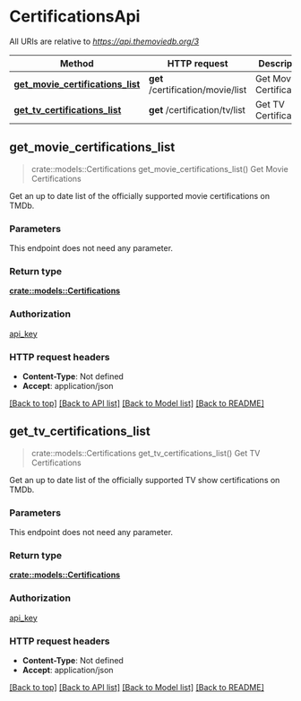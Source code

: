 # CertificationsApi

All URIs are relative to *https://api.themoviedb.org/3*

Method | HTTP request | Description
------------- | ------------- | -------------
[**get_movie_certifications_list**](CertificationsApi.md#get_movie_certifications_list) | **get** /certification/movie/list | Get Movie Certifications
[**get_tv_certifications_list**](CertificationsApi.md#get_tv_certifications_list) | **get** /certification/tv/list | Get TV Certifications



## get_movie_certifications_list

> crate::models::Certifications get_movie_certifications_list()
Get Movie Certifications

Get an up to date list of the officially supported movie certifications on TMDb.

### Parameters

This endpoint does not need any parameter.

### Return type

[**crate::models::Certifications**](Certifications.md)

### Authorization

[api_key](../README.md#api_key)

### HTTP request headers

- **Content-Type**: Not defined
- **Accept**: application/json

[[Back to top]](#) [[Back to API list]](../README.md#documentation-for-api-endpoints) [[Back to Model list]](../README.md#documentation-for-models) [[Back to README]](../README.md)


## get_tv_certifications_list

> crate::models::Certifications get_tv_certifications_list()
Get TV Certifications

Get an up to date list of the officially supported TV show certifications on TMDb.

### Parameters

This endpoint does not need any parameter.

### Return type

[**crate::models::Certifications**](Certifications.md)

### Authorization

[api_key](../README.md#api_key)

### HTTP request headers

- **Content-Type**: Not defined
- **Accept**: application/json

[[Back to top]](#) [[Back to API list]](../README.md#documentation-for-api-endpoints) [[Back to Model list]](../README.md#documentation-for-models) [[Back to README]](../README.md)

